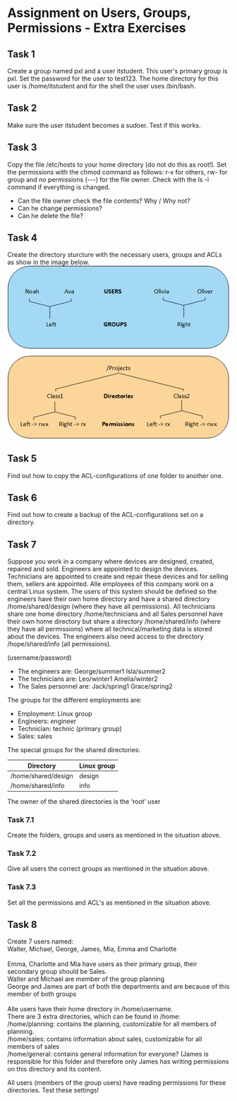 # Assignment on Users, Groups, Permissions - Extra Exercises

## Task 1
Create a group named pxl and a user itstudent. This user's primary group is pxl. Set the password for the user to test123. The home directory for this user is /home/itstudent and for the shell the user uses /bin/bash.

## Task 2
Make sure the user itstudent becomes a sudoer. Test if this works. 

## Task 3
Copy the file /etc/hosts to your home directory (do not do this as root!). Set the permissions with the chmod command as follows: 
r-x for others, rw- for group and no permissions (---) for the file owner. Check with the ls -l command if everything is changed. 
- Can the file owner check the file contents? Why / Why not?
- Can he change permissions?
- Can he delete the file? 

## Task 4
Create the directory sturcture with the necessary users, groups and ACLs as show in the image below.
![foldersecurity](../../../images/09/folderSecurity.PNG)

## Task 5
Find out how to copy the ACL-configurations of one folder to another one. 

## Task 6
Find out how to create a backup of the ACL-configurations set on a directory.
  
## Task 7

Suppose you work in a company where devices are designed, created, repaired and sold. Engineers are appointed to design the devices. Technicians are appointed to create and repair these devices and for selling them, sellers are appointed. Alle employees of this company work on a central Linux system. The users of this system should be defined so the engineers have their own home directory and have a shared directory /home/shared/design (where they have all permissions). All technicians share one home directory /home/technicians and all Sales personnel have their own home directory but share a directory /home/shared/info (where they have all permissions) where all technical/marketing data is stored about the devices. The engineers also need access to the directory /hope/shared/info (all permissions). <br />

(username/password)
- The engineers are: 		    George/summer1	Isla/summer2
- The technicians are:		    Leo/winter1	    Amelia/winter2
- The Sales personnel are:	    Jack/spring1	Grace/spring2

The groups for the different employments are:

- Employment: Linux group
- Engineers: engineer
- Technician: technic (primary group)
- Sales: sales


The special groups for the shared directories: <br />

| Directory | Linux group | 
| --- | --- |
| /home/shared/design | design | 
| /home/shared/info | info | 

The owner of the shared directories is the ‘root’ user


### Task 7.1
Create the folders, groups and users as mentioned in the situation above. 

### Task 7.2
Give all users the correct groups as mentioned in the situation above.

### Task 7.3
Set all the permissions and ACL's as mentioned in the situation above.
  
    
    
## Task 8
Create 7 users named: <br />
Walter, Michael, George, James, Mia, Emma and Charlotte<br />
<br />
Emma, Charlotte and Mia have users as their primary group, their secondary group should be Sales.<br />
Walter and Michael are member of the group planning <br />
George and James are part of both the departments and are because of this member of both groups<br />
<br />
Alle users have their home directory in /home/username.<br />
There are 3 extra directories, which can be found in /home:<br />
/home/planning: contains the planning, customizable for all members of planning. <br />
/home/sales: contains information about sales, customizable for all members of sales<br />
/home/general: contains general information for everyone? (James is responsible for this folder and therefore only James has writing permissions on this directory and its content. 

All users (members of the group users) have reading permissions for these directories. 
Test these settings!
